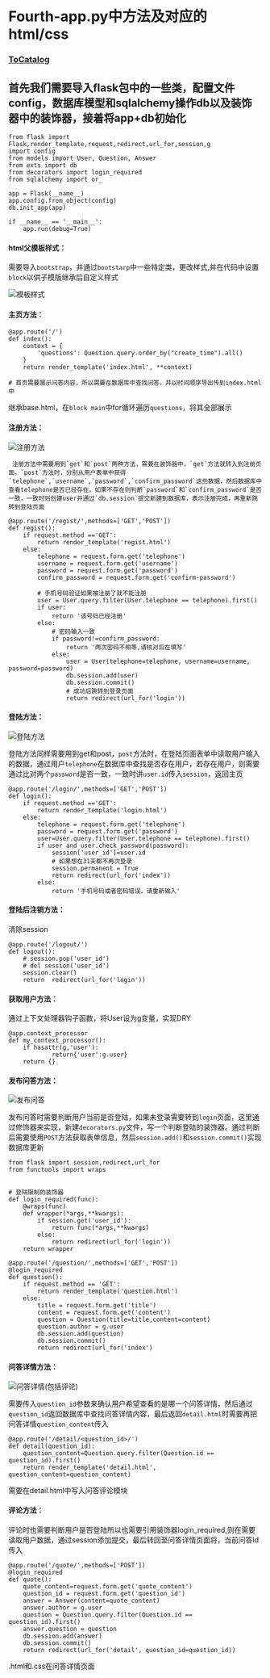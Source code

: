 # Fourth-app.py中方法及对应的html/css

### [ToCatalog](../)

## 首先**我们需要导入flask包中的一些类，配置文件config，数据库模型和sqlalchemy操作db以及装饰器中的装饰器，接着将app+db初始化**

```text
from flask import Flask,render_template,request,redirect,url_for,session,g
import config
from models import User, Question, Answer
from exts import db
from decorators import login_required
from sqlalchemy import or_ 

app = Flask(__name__)
app.config.from_object(config)
db.init_app(app)

if __name__ == '__main__':
    app.run(debug=True)
```

#### html父模板样式：

需要导入`bootstrap`，并通过`bootstarp`中一些特定类，更改样式,并在代码中设置`block`以供子模版继承后自定义样式

![&#x6A21;&#x677F;&#x6837;&#x5F0F;](../.gitbook/assets/image%20%284%29.png)

#### 主页方法：

```text
@app.route('/')
def index():
    context = {
        'questions': Question.query.order_by("create_time").all()
    }
    return render_template('index.html', **context)
    
# 首页需要展示问答内容，所以需要在数据库中查找问答，并以时间顺序导出传到index.html中
```

继承base.html，在`block main`中for循环遍历`questions`，将其全部展示

#### 注册方法：

![&#x6CE8;&#x518C;&#x65B9;&#x6CD5;](../.gitbook/assets/image.png)

     注册方法中需要用到`get`和`post`两种方法，需要在装饰器中，`get`方法就转入到注册页面。`post`方法时，分别从用户表单中获得`telephone`,`username`,`password`,`confirm_password`这些数据，然后数据库中查看telephone是否已经存在，如果不存在则判断`password`和`confirm_password`是否一致，一致时则创建user并通过`db.session`提交新建到数据库，表示注册完成，再重新跳转到登陆页面

```text
@app.route('/regist/',methods=['GET','POST'])
def regist():
    if request.method =='GET':
        return render_template('regist.html')
    else:
        telephone = request.form.get('telephone')
        username = request.form.get('username')
        password = request.form.get('password')
        confirm_password = request.form.get('confirm-password')

        # 手机号码验证如果被注册了就不能注册
        user = User.query.filter(User.telephone == telephone).first()
        if user:
            return '该号码已经注册'
        else:
            # 密码输入一致
            if password!=confirm_password:
                return '两次密码不相等,请核对后在填写'
            else:
                user = User(telephone=telephone, username=username, password=password)
                db.session.add(user)
                db.session.commit()
                # 成功后跳转到登录页面
                return redirect(url_for('login'))
```

#### 登陆方法：

![&#x767B;&#x9646;&#x65B9;&#x6CD5;](../.gitbook/assets/image%20%281%29.png)

登陆方法同样需要用到get和post，`post`方法时，在登陆页面表单中读取用户输入的数据，通过用户`telephone`在数据库中查找是否存在用户，若存在用户，则需要通过比对两个`password`是否一致，一致时讲`user.id`传入`session`，返回主页

```text
@app.route('/login/',methods=['GET','POST'])
def login():
    if request.method =='GET':
        return render_template('login.html')
    else:
        telephone = request.form.get('telephone')
        password = request.form.get('password')
        user=User.query.filter(User.telephone == telephone).first()
        if user and user.check_password(password):
            session['user_id']=user.id
            # 如果想在31天都不再次登录
            session.permanent = True
            return redirect(url_for('index'))
        else:
            return '手机号码或者密码错误，请重新输入'
```

#### 登陆后注销方法：

清除session

```text
@app.route('/logout/')
def logout():
    # session.pop('user_id')
    # del session('user_id')
    session.clear()
    return  redirect(url_for('login'))
```

#### 获取用户方法：

通过上下文处理器钩子函数，将User设为g变量，实现DRY

```text
@app.context_processor
def my_context_processor():
    if hasattr(g,'user'):
            return{'user':g.user}
    return {}
```

#### 发布问答方法：

![&#x53D1;&#x5E03;&#x95EE;&#x7B54;](../.gitbook/assets/image%20%285%29.png)

发布问答时需要判断用户当前是否登陆，如果未登录需要转到`login`页面，这里通过修饰器来实现，新建`decorators.py`文件，写一个判断登陆的装饰器。通过判断后需要使用`POST`方法获取表单信息，然后`session.add()`和`session.commit()`实现数据库更新

```text
from flask import session,redirect,url_for
from functools import wraps


# 登陆限制的装饰器
def login_required(func):
    @wraps(func)
    def wrapper(*args,**kwargs):
        if session.get('user_id'):
            return func(*args,**kwargs)
        else:
            return redirect(url_for('login'))
    return wrapper

```

```text
@app.route('/question/',methods=['GET','POST'])
@login_required
def question():
    if request.method == 'GET':
        return render_template('question.html')
    else:
        title = request.form.get('title')
        content = request.form.get('content')
        question = Question(title=title,content=content)
        question.author = g.user
        db.session.add(question)
        db.session.commit()
        return redirect(url_for('index')
```

#### 问答详情方法：

![&#x95EE;&#x7B54;&#x8BE6;&#x60C5;\(&#x5305;&#x62EC;&#x8BC4;&#x8BBA;\)](../.gitbook/assets/image%20%283%29.png)

需要传入`question_id`参数来确认用户希望查看的是哪一个问答详情，然后通过`question_id`返回数据库中查找问答详情内容，最后返回`detail.html`时需要再把问答详情`question_content`传入

```text
@app.route('/detail/<question_id>/')
def detail(question_id):
    question_content=Question.query.filter(Question.id == question_id).first()
    return render_template('detail.html', question_content=question_content)
```

需要在detail.html中写入问答评论模块

#### 评论方法：

评论时也需要判断用户是否登陆所以也需要引用装饰器login\_required,则在需要读取用户数据，通过session添加提交，最后转回至问答详情页面将，当前问答Id传入

```text
@app.route('/quote/',methods=['POST'])
@login_required
def quote():
    quote_content=request.form.get('quote_content')
    question_id = request.form.get('question_id')
    answer = Answer(content=quote_content)
    answer.author = g.user
    question = Question.query.filter(Question.id == question_id).first()
    answer.question = question
    db.session.add(answer)
    db.session.commit()
    return redirect(url_for('detail', question_id=question_id))
```

.html和.css在问答详情页面

